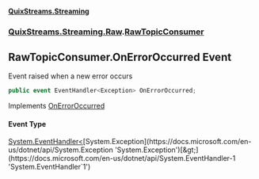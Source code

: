 #### [QuixStreams.Streaming](index.md 'index')
### [QuixStreams.Streaming.Raw](QuixStreams.Streaming.Raw.md 'QuixStreams.Streaming.Raw').[RawTopicConsumer](RawTopicConsumer.md 'QuixStreams.Streaming.Raw.RawTopicConsumer')

## RawTopicConsumer.OnErrorOccurred Event

Event raised when a new error occurs

```csharp
public event EventHandler<Exception> OnErrorOccurred;
```

Implements [OnErrorOccurred](IRawTopicConsumer.OnErrorOccurred.md 'QuixStreams.Streaming.Raw.IRawTopicConsumer.OnErrorOccurred')

#### Event Type
[System.EventHandler&lt;](https://docs.microsoft.com/en-us/dotnet/api/System.EventHandler-1 'System.EventHandler`1')[System.Exception](https://docs.microsoft.com/en-us/dotnet/api/System.Exception 'System.Exception')[&gt;](https://docs.microsoft.com/en-us/dotnet/api/System.EventHandler-1 'System.EventHandler`1')